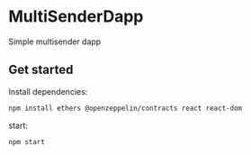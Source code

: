 # MultiSenderDapp
Simple multisender dapp

## Get started
Install dependencies:
```bash
npm install ethers @openzeppelin/contracts react react-dom
```

start:
```bash
npm start
```
